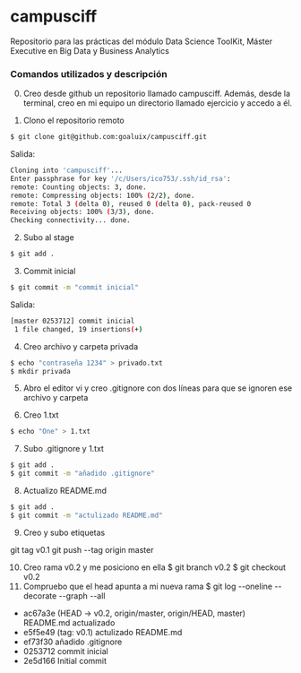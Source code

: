 # campusciff
Repositorio para las prácticas del módulo Data Science ToolKit, Máster Executive en Big Data y Business Analytics

### Comandos utilizados y descripción

0. Creo desde github un repositorio llamado campusciff. Además, desde la terminal, creo en mi equipo un directorio llamado ejercicio y accedo a él.

1. Clono el repositorio remoto
```sh
$ git clone git@github.com:goaluix/campusciff.git
```
Salida:
```sh
Cloning into 'campusciff'...
Enter passphrase for key '/c/Users/ico753/.ssh/id_rsa':
remote: Counting objects: 3, done.
remote: Compressing objects: 100% (2/2), done.
remote: Total 3 (delta 0), reused 0 (delta 0), pack-reused 0
Receiving objects: 100% (3/3), done.
Checking connectivity... done.
```

2. Subo al stage
```sh
$ git add .
```
3. Commit inicial
```sh
$ git commit -m "commit inicial"
```
Salida:
```sh
[master 0253712] commit inicial
 1 file changed, 19 insertions(+)
```

4. Creo archivo y carpeta privada
```sh
$ echo "contraseña 1234" > privado.txt
$ mkdir privada
```

5. Abro el editor vi y creo .gitignore con dos líneas para que se ignoren ese archivo y carpeta

6. Creo 1.txt
```sh
$ echo "One" > 1.txt
```

7. Subo .gitignore y 1.txt
```sh
$ git add .
$ git commit -m "añadido .gitignore"
```
8. Actualizo README.md
```sh
$ git add .
$ git commit -m "actulizado README.md"
```

9. Creo y subo etiquetas

git tag v0.1
git push --tag origin master
   
10. Creo rama v0.2 y me posiciono en ella
$ git branch v0.2
$ git checkout v0.2
11. Compruebo que el head apunta a mi nueva rama
$ git log --oneline --decorate --graph --all
* ac67a3e (HEAD -> v0.2, origin/master, origin/HEAD, master) README.md actualizado
* e5f5e49 (tag: v0.1) actulizado README.md
* ef73f30 añadido .gitignore
* 0253712 commit inicial
* 2e5d166 Initial commit



